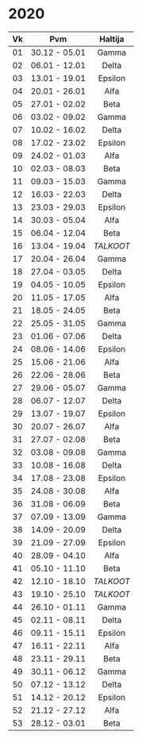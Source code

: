 2020
====

| Vk | Pvm           | Haltija    |
|:--:|:-------------:|:----------:|
| 01 | 30.12 - 05.01 | Gamma      |
| 02 | 06.01 - 12.01 | Delta      |
| 03 | 13.01 - 19.01 | Epsilon    |
| 04 | 20.01 - 26.01 | Alfa       |
| 05 | 27.01 - 02.02 | Beta       |
| 06 | 03.02 - 09.02 | Gamma      |
| 07 | 10.02 - 16.02 | Delta      |
| 08 | 17.02 - 23.02 | Epsilon    |
| 09 | 24.02 - 01.03 | Alfa       |
| 10 | 02.03 - 08.03 | Beta       |
| 11 | 09.03 - 15.03 | Gamma      |
| 12 | 16.03 - 22.03 | Delta      |
| 13 | 23.03 - 29.03 | Epsilon    |
| 14 | 30.03 - 05.04 | Alfa       |
| 15 | 06.04 - 12.04 | Beta       |
| 16 | 13.04 - 19.04 | *TALKOOT*  |
| 17 | 20.04 - 26.04 | Gamma      |
| 18 | 27.04 - 03.05 | Delta      |
| 19 | 04.05 - 10.05 | Epsilon    |
| 20 | 11.05 - 17.05 | Alfa       |
| 21 | 18.05 - 24.05 | Beta       |
| 22 | 25.05 - 31.05 | Gamma      |
| 23 | 01.06 - 07.06 | Delta      |
| 24 | 08.06 - 14.06 | Epsilon    |
| 25 | 15.06 - 21.06 | Alfa       |
| 26 | 22.06 - 28.06 | Beta       |
| 27 | 29.06 - 05.07 | Gamma      |
| 28 | 06.07 - 12.07 | Delta      |
| 29 | 13.07 - 19.07 | Epsilon    |
| 30 | 20.07 - 26.07 | Alfa       |
| 31 | 27.07 - 02.08 | Beta       |
| 32 | 03.08 - 09.08 | Gamma      |
| 33 | 10.08 - 16.08 | Delta      |
| 34 | 17.08 - 23.08 | Epsilon    |
| 35 | 24.08 - 30.08 | Alfa       |
| 36 | 31.08 - 06.09 | Beta       |
| 37 | 07.09 - 13.09 | Gamma      |
| 38 | 14.09 - 20.09 | Delta      |
| 39 | 21.09 - 27.09 | Epsilon    |
| 40 | 28.09 - 04.10 | Alfa       |
| 41 | 05.10 - 11.10 | Beta       |
| 42 | 12.10 - 18.10 | *TALKOOT*  |
| 43 | 19.10 - 25.10 | *TALKOOT*  |
| 44 | 26.10 - 01.11 | Gamma      |
| 45 | 02.11 - 08.11 | Delta      |
| 46 | 09.11 - 15.11 | Epsilon    |
| 47 | 16.11 - 22.11 | Alfa       |
| 48 | 23.11 - 29.11 | Beta       |
| 49 | 30.11 - 06.12 | Gamma      |
| 50 | 07.12 - 13.12 | Delta      |
| 51 | 14.12 - 20.12 | Epsilon    |
| 52 | 21.12 - 27.12 | Alfa       |
| 53 | 28.12 - 03.01 | Beta       |
